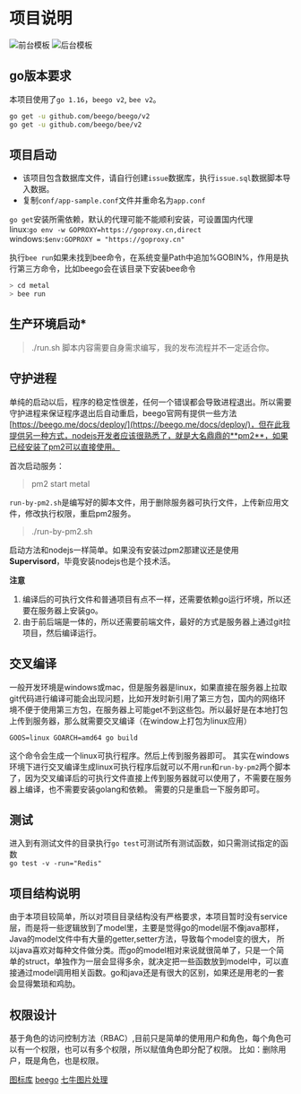 # 项目说明
![前台模板](https://hopefully-img.yuedun.wang/c1ba1907e36a3440dad489c99ca53f11?imageslim "前台模板")
![后台模板](https://hopefully-img.yuedun.wang/adminlte.png?imageslim "后台模板")

## go版本要求
本项目使用了`go 1.16`，`beego v2`, `bee v2`。
```sh
go get -u github.com/beego/beego/v2
go get -u github.com/beego/bee/v2
```
## 项目启动

- 该项目包含数据库文件，请自行创建`issue`数据库，执行`issue.sql`数据脚本导入数据。
- 复制`conf/app-sample.conf`文件并重命名为`app.conf`

`go get`安装所需依赖，默认的代理可能不能顺利安装，可设置国内代理  
linux:`go env -w GOPROXY=https://goproxy.cn,direct`  
windows:`$env:GOPROXY = "https://goproxy.cn"`

执行`bee run`如果未找到bee命令，在系统变量Path中追加%GOBIN%，作用是执行第三方命令，比如beego会在该目录下安装bee命令

```bash
> cd metal
> bee run
```
## 生产环境启动*
> ./run.sh
脚本内容需要自身需求编写，我的发布流程并不一定适合你。
## 守护进程
单纯的启动以后，程序的稳定性很差，任何一个错误都会导致进程退出。所以需要守护进程来保证程序退出后自动重启，beego官网有提供一些方法[https://beego.me/docs/deploy/](https://beego.me/docs/deploy/)，但在此我提供另一种方式，nodejs开发者应该很熟悉了，就是大名鼎鼎的**pm2**，如果已经安装了pm2可以直接使用。

首次启动服务：
> pm2 start metal

`run-by-pm2.sh`是编写好的脚本文件，用于删除服务器可执行文件，上传新应用文件，修改执行权限，重启pm2服务。
> ./run-by-pm2.sh

启动方法和nodejs一样简单。如果没有安装过pm2那建议还是使用**Supervisord**，毕竟安装nodejs也是个技术活。

**注意**
1. 编译后的可执行文件和普通项目有点不一样，还需要依赖go运行坏境，所以还要在服务器上安装go。
2. 由于前后端是一体的，所以还需要前端文件，最好的方式是服务器上通过git拉项目，然后编译运行。

## 交叉编译
一般开发环境是windows或mac，但是服务器是linux，如果直接在服务器上拉取git代码进行编译可能会出现问题，比如开发时新引用了第三方包，国内的网络环境不便于使用第三方包，在服务器上可能get不到这些包。所以最好是在本地打包上传到服务器，那么就需要交叉编译（在window上打包为linux应用）
```shell
GOOS=linux GOARCH=amd64 go build
```
这个命令会生成一个linux可执行程序。然后上传到服务器即可。
其实在windows环境下进行交叉编译生成linux可执行程序后就可以不用`run`和`run-by-pm2`两个脚本了，因为交叉编译后的可执行文件直接上传到服务器就可以使用了，不需要在服务器上编译，也不需要安装golang和依赖。
需要的只是重启一下服务即可。

## 测试
进入到有测试文件的目录执行`go test`可测试所有测试函数，如只需测试指定的函数  
`go test -v -run="Redis"`

## 项目结构说明
由于本项目较简单，所以对项目目录结构没有严格要求，本项目暂时没有service层，而是将一些逻辑放到了model里，主要是觉得go的model层不像java那样，Java的model文件中有大量的getter,setter方法，导致每个model变的很大，
所以java喜欢对每种文件做分类。而go的model相对来说就很简单了，只是一个简单的struct，单独作为一层会显得多余，就决定把一些函数放到model中，可以直接通过model调用相关函数。go和java还是有很大的区别，如果还是用老的一套会显得繁琐和鸡肋。

## 权限设计
基于角色的访问控制方法（RBAC）,目前只是简单的使用用户和角色，每个角色可以有一个权限，也可以有多个权限，所以赋值角色即分配了权限。
比如：删除用户，既是角色，也是权限。

[图标库](https://iconpark.oceanengine.com/official)
[beego](https://beego.gocn.vip/beego/zh/developing/)
[七牛图片处理](https://developer.qiniu.com/dora/1279/basic-processing-images-imageview2)